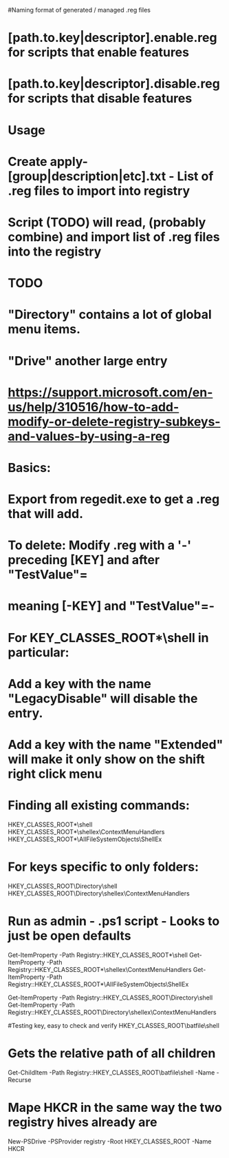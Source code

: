 #Naming format of generated / managed .reg files
# [path.to.key|descriptor].enable.reg for scripts that enable features
# [path.to.key|descriptor].disable.reg for scripts that disable features

# Usage
# Create apply-[group|description|etc].txt - List of .reg files to import into registry
# Script (TODO) will read, (probably combine) and import list of .reg files into the registry

# TODO
# "Directory" contains a lot of global menu items. 
# "Drive" another large entry


# https://support.microsoft.com/en-us/help/310516/how-to-add-modify-or-delete-registry-subkeys-and-values-by-using-a-reg

# Basics:
# Export from regedit.exe to get a .reg that will add.

# To delete: Modify .reg with a '-' preceding [KEY] and after "TestValue"=
# meaning [-KEY] and "TestValue"=-

# For KEY_CLASSES_ROOT\*\shell in particular:
# Add a key with the name "LegacyDisable" will disable the entry.
# Add a key with the name "Extended" will make it only show on the shift right click menu


# Finding all existing commands:
HKEY_CLASSES_ROOT\*\shell
HKEY_CLASSES_ROOT\*\shellex\ContextMenuHandlers
HKEY_CLASSES_ROOT\*\AllFileSystemObjects\ShellEx

# For keys specific to only folders:
HKEY_CLASSES_ROOT\Directory\shell
HKEY_CLASSES_ROOT\Directory\shellex\ContextMenuHandlers

# Run as admin - .ps1 script - Looks to just be open defaults
Get-ItemProperty -Path Registry::HKEY_CLASSES_ROOT\*\shell
Get-ItemProperty -Path Registry::HKEY_CLASSES_ROOT\*\shellex\ContextMenuHandlers
Get-ItemProperty -Path Registry::HKEY_CLASSES_ROOT\*\AllFileSystemObjects\ShellEx


Get-ItemProperty -Path Registry::HKEY_CLASSES_ROOT\Directory\shell
Get-ItemProperty -Path Registry::HKEY_CLASSES_ROOT\Directory\shellex\ContextMenuHandlers

#Testing key, easy to check and verify
HKEY_CLASSES_ROOT\batfile\shell

# Gets the relative path of all children
Get-ChildItem -Path Registry::HKEY_CLASSES_ROOT\batfile\shell -Name -Recurse

# Mape HKCR in the same way the two registry hives already are
New-PSDrive -PSProvider registry -Root HKEY_CLASSES_ROOT -Name HKCR
